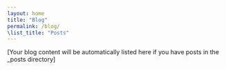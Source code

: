 ```yaml
---
layout: home
title: "Blog"
permalink: /blog/
\list_title: "Posts"
---
```


[Your blog content will be automatically listed here if you have posts in the _posts directory]